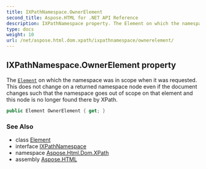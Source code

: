 ```yaml
---
title: IXPathNamespace.OwnerElement
second_title: Aspose.HTML for .NET API Reference
description: IXPathNamespace property. The Element on which the namespace was in scope when it was requested. This does not change on a returned namespace node even if the document changes such that the namespace goes out of scope on that element and this node is no longer found there by XPath
type: docs
weight: 10
url: /net/aspose.html.dom.xpath/ixpathnamespace/ownerelement/
---
```

## IXPathNamespace.OwnerElement property

The [`Element`](../../../aspose.html.dom/element/) on which the namespace was in scope when it was requested. This does not change on a returned namespace node even if the document changes such that the namespace goes out of scope on that element and this node is no longer found there by XPath.

```csharp
public Element OwnerElement { get; }
```

### See Also

* class [Element](../../../aspose.html.dom/element/)
* interface [IXPathNamespace](../)
* namespace [Aspose.Html.Dom.XPath](../../../aspose.html.dom.xpath/)
* assembly [Aspose.HTML](../../../)
